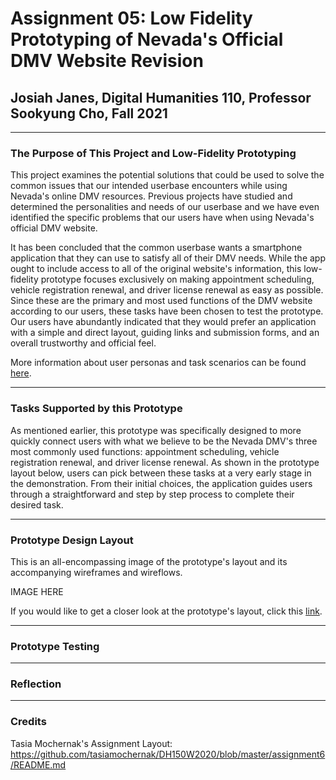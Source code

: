 # Assignment 05: Low Fidelity Prototyping of Nevada's Official DMV Website Revision

## Josiah Janes, Digital Humanities 110, Professor Sookyung Cho, Fall 2021

---

### The Purpose of This Project and Low-Fidelity Prototyping
This project examines the potential solutions that could be used to solve the common issues that our intended userbase encounters while using Nevada's online DMV resources. Previous projects have studied and determined the personalities and needs of our userbase and we have even identified the specific problems that our users have when using Nevada's official DMV website. 

It has been concluded that the common userbase wants a smartphone application that they can use to satisfy all of their DMV needs. While the app ought to include access to all of the original website's information, this low-fidelity prototype focuses exclusively on making appointment scheduling, vehicle registration renewal, and driver license renewal as easy as possible. Since these are the primary and most used functions of the DMV website according to our users, these tasks have been chosen to test the prototype. Our users have abundantly indicated that they would prefer an application with a simple and direct layout, guiding links and submission forms, and an overall trustworthy and official feel.

More information about user personas and task scenarios can be found [here](https://github.com/Joxiah1/DH110-JosiahJanes/blob/main/assignment04.md).

---

### Tasks Supported by this Prototype
As mentioned earlier, this prototype was specifically designed to more quickly connect users with what we believe to be the Nevada DMV's three most commonly used functions: appointment scheduling, vehicle registration renewal, and driver license renewal. As shown in the prototype layout below, users can pick between these tasks at a very early stage in the demonstration. From their initial choices, the application guides users through a straightforward and step by step process to complete their desired task.

---

### Prototype Design Layout
This is an all-encompassing image of the prototype's layout and its accompanying wireframes and wireflows.

IMAGE HERE

If you would like to get a closer look at the prototype's layout, click this [link](https://www.figma.com/file/o7tVf0WiMINIEuIs7YjoXV/Assignment-5-Wireflow-Layout---Josiah-Janes---105090684?node-id=711%3A3346).

---

### Prototype Testing

---

### Reflection

---
### Credits
Tasia Mochernak's Assignment Layout: https://github.com/tasiamochernak/DH150W2020/blob/master/assignment6/README.md
